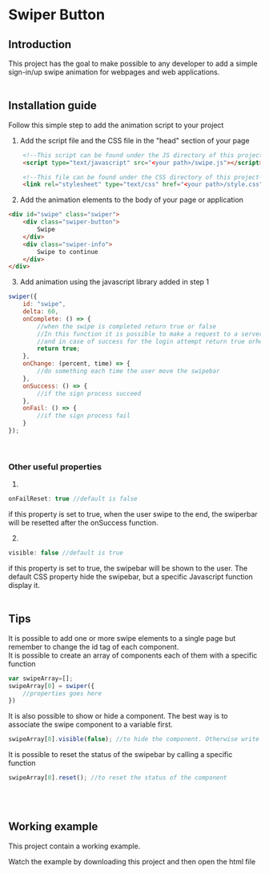 # Swiper Button

## Introduction
This project has the goal to make possible to any developer to add a simple sign-in/up swipe animation for webpages and web applications.
<br><br>

## Installation guide
Follow this simple step to add the animation script to your project
1. Add the script file and the CSS file in the "head" section of your page
```HTML
    <!--This script can be found under the JS directory of this project-->
    <script type="text/javascript" src="<your path>/swipe.js"></script>

    <!--This file can be found under the CSS directory of this project-->
    <link rel="stylesheet" type="text/css" href="<your path>/style.css" />
```
2. Add the animation elements to the body of your page or application
```HTML
<div id="swipe" class="swiper">
    <div class="swiper-button">
        Swipe
    </div>
    <div class="swiper-info">
        Swipe to continue
    </div>
</div>
```
3. Add animation using the javascript library added in step 1
```JAVASCRIPT
swiper({
    id: "swipe",
    delta: 60,
    onComplete: () => {
        //when the swipe is completed return true or false
        //In this function it is possible to make a request to a server (e.g. for user authentication)
        //and in case of success for the login attempt return true orherwise return false
        return true;
    },
    onChange: (percent, time) => {
        //do something each time the user move the swipebar
    },
    onSuccess: () => {
        //if the sign process succeed
    },
    onFail: () => {
        //if the sign process fail
    }
});
```
<br>

### Other useful properties
1.
```JAVASCRIPT
onFailReset: true //default is false
```
if this property is set to true, when the user swipe to the end, the swiperbar will be resetted after the onSuccess function.
<br>

2.
```JAVASCRIPT
visible: false //default is true
```
if this property is set to true, the swipebar will be shown to the user. The default CSS property hide the swipebar, but a specific Javascript function display it.
<br><br>

## Tips
It is possible to add one or more swipe elements to a single page but remember to change the id tag of each component.
<br>
It is possible to create an array of components each of them with a specific function

```JAVASCRIPT
var swipeArray=[];
swipeArray[0] = swiper({
    //properties goes here
})
```
It is also possible to show or hide a component.
The best way is to associate the swipe component to a variable first.

```JAVASCRIPT
swipeArray[0].visible(false); //to hide the component. Otherwise write true.
```
It is possible to reset the status of the swipebar by calling a specific function

```JAVASCRIPT
swipeArray[0].reset(); //to reset the status of the component
```
<br><br>

## Working example

This project contain a working example.

Watch the example by downloading this project and then open the html file
